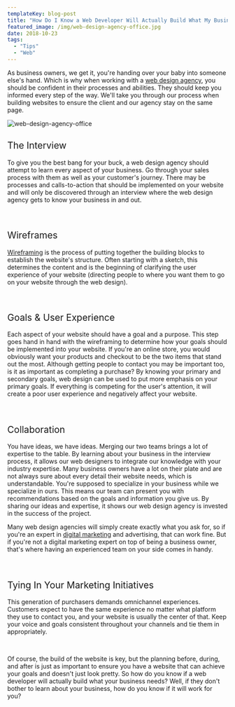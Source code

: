 ```yaml
---
templateKey: blog-post
title: "How Do I Know a Web Developer Will Actually Build What My Business Needs?"
featured_image: /img/web-design-agency-office.jpg
date: 2018-10-23
tags:
  - "Tips"
  - "Web"
---
```


<span style="font-weight: 400;">As business owners, we get it, you're handing over your baby into someone else's hand. Which is why when working with a </span>[<span style="font-weight: 400;">web design agency</span>](https://graphicintuitions.com/services/web-design/)<span style="font-weight: 400;">, you should be confident in their processes and abilities. They should keep you informed every step of the way. We'll take you through our process when building websites to ensure the client and our agency stay on the same page.</span>

![web-design-agency-office](/img/web-design-agency-office.jpg)

## <span style="font-weight: 400;">The Interview</span>

<span style="font-weight: 400;">To give you the best bang for your buck, a web design agency should attempt to learn every aspect of your business. Go through your sales process with them as well as your customer's journey. There may be processes and calls-to-action that should be implemented on your website and will only be discovered through an interview where the web design agency gets to know your business in and out.</span>

&nbsp;

## <span style="font-weight: 400;">Wireframes</span>

<span style="font-weight: 400;">[Wireframing](https://graphicintuitions.com/whats-brewin/discover-the-hidden-gems-within-mockups/) is the process of putting together the building blocks to establish the website's structure. Often starting with a sketch, this determines the content and is the beginning of clarifying the user experience of your website (directing people to where you want them to go on your website through the web design).</span>

&nbsp;

## <span style="font-weight: 400;">Goals & User Experience</span>

<span style="font-weight: 400;">Each aspect of your website should have a goal and a purpose. This step goes hand in hand with the wireframing to determine how your goals should be implemented into your website. If you're an online store, you would obviously want your products and checkout to be the two items that stand out the most. Although getting people to contact you may be important too, is it as important as completing a purchase? By knowing your primary and secondary goals, web design can be used to put more emphasis on your primary goals. If everything is competing for the user's attention, it will create a poor user experience and negatively affect your website. </span>

&nbsp;

## <span style="font-weight: 400;">Collaboration</span>

<span style="font-weight: 400;">You have ideas, we have ideas. Merging our two teams brings a lot of expertise to the table. By learning about your business in the interview process, it allows our web designers to integrate our knowledge with your industry expertise. Many business owners have a lot on their plate and are not always sure about every detail their website needs, which is understandable. You're supposed to specialize in your business while we specialize in ours. This means our team can present you with recommendations based on the goals and information you give us. By sharing our ideas and expertise, it shows our web design agency is invested in the success of the project. </span>

<span style="font-weight: 400;">Many web design agencies will simply create exactly what you ask for, so if you're an expert in [digital marketing](https://graphicintuitions.com/services/digital-marketing/) and advertising, that can work fine. But if you're not a digital marketing expert on top of being a business owner, that's where having an experienced team on your side comes in handy.</span>

&nbsp;

## <span style="font-weight: 400;">Tying In Your Marketing Initiatives </span>

<span style="font-weight: 400;">This generation of purchasers demands omnichannel experiences. Customers expect to have the same experience no matter what platform they use to contact you, and your website is usually the center of that. Keep your voice and goals consistent throughout your channels and tie them in appropriately. </span>

&nbsp;

<span style="font-weight: 400;">Of course, the build of the website is key, but the planning before, during, and after is just as important to ensure you have a website that can achieve your goals and doesn't just look pretty. So how do you know if a web developer will actually build what your business needs? Well, if they don't bother to learn about your business, how do you know if it will work for you?</span>